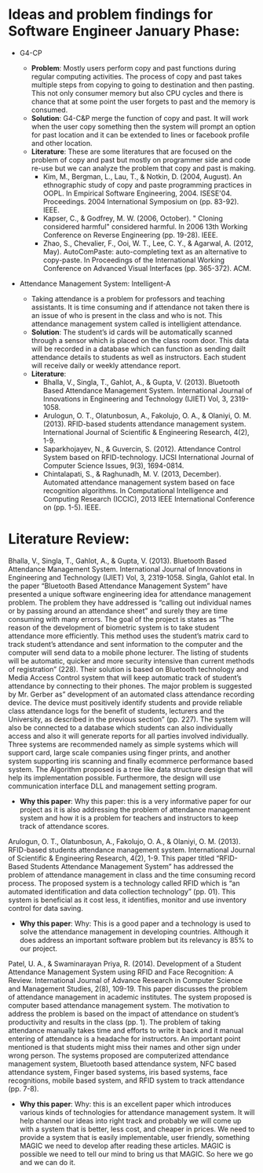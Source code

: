 # Ideas and problem findings for Software Engineer January Phase:
- G4-CP 
    - __Problem__:
Mostly users perform copy and past functions during regular computing activities. The process of copy and past takes multiple steps from copying to going to destination and then pasting. This not only consumer memory but also CPU cycles and there is chance that at some point the user forgets to past and the memory is consumed. 
    - __Solution__:
G4-C&P merge the function of copy and past. It will work when the user copy something then the system will prompt an option for past location and it can be extended to lines or facebook profile and other location. 
    - __Literature__: 
These are some literatures that are focused on the problem of copy and past but mostly on programmer side and code re-use but we can analyze the problem that copy and past is making. 
        - Kim, M., Bergman, L., Lau, T., & Notkin, D. (2004, August). An ethnographic study of copy and paste programming practices in OOPL. In Empirical Software Engineering, 2004. ISESE'04. Proceedings. 2004 International Symposium on (pp. 83-92). IEEE.
        - Kapser, C., & Godfrey, M. W. (2006, October). " Cloning considered harmful" considered harmful. In 2006 13th Working Conference on Reverse Engineering (pp. 19-28). IEEE.
        - Zhao, S., Chevalier, F., Ooi, W. T., Lee, C. Y., & Agarwal, A. (2012, May). AutoComPaste: auto-completing text as an alternative to copy-paste. In Proceedings of the International Working Conference on Advanced Visual Interfaces (pp. 365-372). ACM.

- Attendance Management System: Intelligent-A 
    - Taking attendance is a problem for professors and teaching assistants. It is time consuming and if attendance not taken there is an issue of who is present in the class and who is not. This attendance management system called is intelligient attendance. 
    - __Solution__: 
The student’s id cards will be automatically scanned through a sensor which is placed on the class room door. This data will be recorded in a database which can function as sending dailt attendance details to students as well as instructors. Each student will receive daily or weekly attendance report. 
    - __Literature__: 
        - Bhalla, V., Singla, T., Gahlot, A., & Gupta, V. (2013). Bluetooth Based Attendance Management System. International Journal of Innovations in Engineering and Technology (IJIET) Vol, 3, 2319-1058.
        - Arulogun, O. T., Olatunbosun, A., Fakolujo, O. A., & Olaniyi, O. M. (2013). RFID-based students attendance management system. International Journal of Scientific & Engineering Research, 4(2), 1-9.
        - Saparkhojayev, N., & Guvercin, S. (2012). Attendance Control System based on RFID-technology. IJCSI International Journal of Computer Science Issues, 9(3), 1694-0814.
        - Chintalapati, S., & Raghunadh, M. V. (2013, December). Automated attendance management system based on face recognition algorithms. In Computational Intelligence and Computing Research (ICCIC), 2013 IEEE International Conference on (pp. 1-5). IEEE.

# Literature Review:
Bhalla, V., Singla, T., Gahlot, A., & Gupta, V. (2013). Bluetooth Based Attendance Management System. International Journal of Innovations in Engineering and Technology (IJIET) Vol, 3, 2319-1058.
Singla, Gahlot etal. In the paper “Bluetooth Based Attendance Management System” have presented a unique software engineering idea for attendance management problem. The problem they have addressed is “calling out individual names or by passing around an attendance sheet” and surely they are time consuming with many errors. The goal of the project is states as “The reason of the development of biometric system is to take student attendance more efficiently. This method uses the student’s matrix card to track student’s attendance and sent information to the computer and the computer will send data to a mobile phone lecturer. The listing of students will be automatic, quicker and more security intensive than current methods of registration” (228). Their solution is based on Bluetooth technology and Media Access Control system that will keep automatic track of student’s attendance by connecting to their phones. The major problem is suggested by Mr. Gerber as” development of an automated class attendance recording device. The device must positively identify students and provide reliable class attendance logs for the benefit of students, lecturers and the University, as described in the previous section” (pp. 227). The system will also be connected to a database which students can also individually access and also it will generate reports for all parties involved individually. Three systems are recommended namely as simple systems which will support card, large scale companies using finger prints, and another system supporting iris scanning and finally ecommerce performance based system. The Algorithm proposed is a tree like data structure design that will help its implementation possible. Furthermore, the design will use communication interface DLL and management setting program. 

- __Why this paper__:
Why this paper: this is a very informative paper for our project as it is also addressing the problem of attendance management system and how it is a problem for teachers and instructors to keep track of attendance scores. 

Arulogun, O. T., Olatunbosun, A., Fakolujo, O. A., & Olaniyi, O. M. (2013). RFID-based students attendance management system. International Journal of Scientific & Engineering Research, 4(2), 1-9.
This paper titled “RFID-Based Students Attendance Management System” has addressed the problem of attendance management in class and the time consuming record process. The proposed system is a technology called RFID which is “an automated identification and data collection technology” (pp. 01). This system is beneficial as it cost less, it identifies, monitor and use inventory control for data saving. 
- __Why this paper__:
Why: This is a good paper and a technology is used to solve the attendance management in developing countries. Although it does address an important software problem but its relevancy is 85% to our project. 

Patel, U. A., & Swaminarayan Priya, R. (2014). Development of a Student Attendance Management System using RFID and Face Recognition: A Review. International Journal of Advance Research in Computer Science and Management Studies, 2(8), 109-19.
This paper discusses the problem of attendance management in academic institutes. The system proposed is computer based attendance management system. The motivation to address the problem is based on the impact of attendance on student’s productivity and results in the class (pp. 1). The problem of taking attendance manually takes time and efforts to write it back and it manual entering of attendance is a headache for instructors. An important point mentioned is that students might miss their names and other sign under wrong person. The systems proposed are computerized attendance management system, Bluetooth based attendance system, NFC based attendance system, Finger based systems, iris based systems, face recognitions, mobile based system, and RFID system to track attendance (pp. 7-8). 
- __Why this paper__:
Why: this is an excellent paper which introduces various kinds of technologies for attendance management system. It will help channel our ideas into right track and probably we will come up with a system that is better, less cost, and cheaper in prices. We need to provide a system that is easily implementable, user friendly, something MAGIC we need to develop after reading these articles. MAGIC is possible we need to tell our mind to bring us that MAGIC. So here we go and we can do it. 




